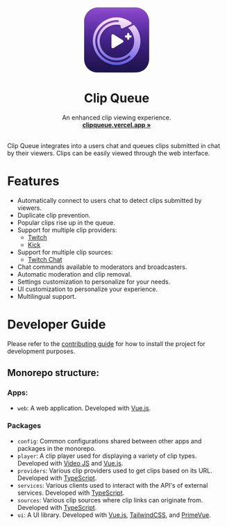 <p align="center">
  <br />
  <img width="150" height="150" src="./apps/web/public/icon.png" alt="Logo">
  <h1 align="center"><b>Clip Queue</b></h1>
  <p align="center">
    An enhanced clip viewing experience.
    <br />
    <a href="https://clipqueue.vercel.app/"><strong>clipqueue.vercel.app »</strong></a>
    <br />
    <br />
  </p>
</p>

Clip Queue integrates into a users chat and queues clips submitted in chat by their viewers. Clips can be easily viewed through the web interface.

# Features

- Automatically connect to users chat to detect clips submitted by viewers.
- Duplicate clip prevention.
- Popular clips rise up in the queue.
- Support for multiple clip providers:
  - [Twitch](https://www.twitch.tv/)
  - [Kick](https://kick.com/)
- Support for multiple clip sources:
  - [Twitch Chat](https://www.twitch.tv/)
- Chat commands available to moderators and broadcasters.
- Automatic moderation and clip removal.
- Settings customization to personalize for your needs.
- UI customization to personalize your experience.
- Multilingual support.

# Developer Guide

Please refer to the [contributing guide](CONTRIBUTING.md) for how to install the project for development purposes.

## Monorepo structure:

### Apps:

- `web`: A web application. Developed with [Vue.js](https://vuejs.org/).

### Packages

- `config`: Common configurations shared between other apps and packages in the monorepo.
- `player`: A clip player used for displaying a variety of clip types. Developed with [Video JS](https://videojs.com/) and [Vue.js](https://vuejs.org/).
- `providers`: Various clip providers used to get clips based on its URL. Developed with [TypeScript](https://www.typescriptlang.org/).
- `services`: Various clients used to interact with the API's of external services. Developed with [TypeScript](https://www.typescriptlang.org/).
- `sources`: Various clip sources where clip links can originate from. Developed with [TypeScript](https://www.typescriptlang.org/).
- `ui`: A UI library. Developed with [Vue.js](https://vuejs.org/), [TailwindCSS](https://tailwindcss.com/), and [PrimeVue](https://primevue.org/).
